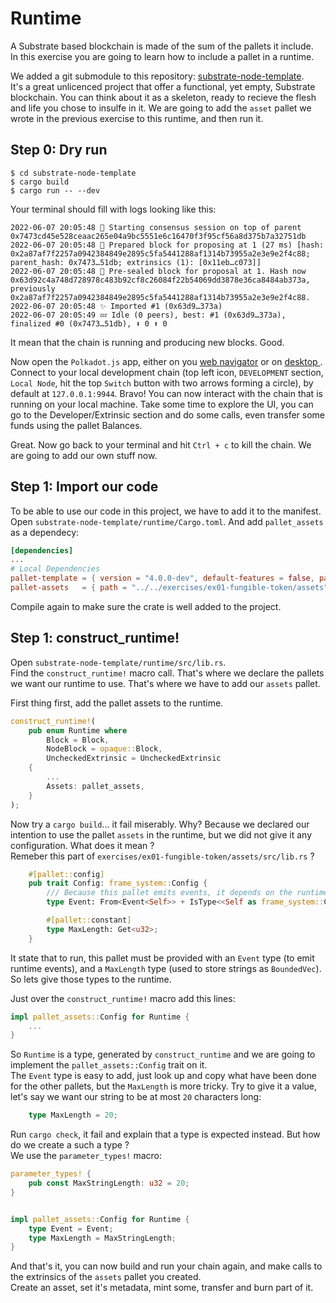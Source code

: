 # Runtime

A Substrate based blockchain is made of the sum of the pallets it include.  
In this exercise you are going to learn how to include a pallet in a runtime.

We added a git submodule to this repository: [substrate-node-template](https://github.com/substrate-developer-hub/substrate-node-template).  
It's a great unlicenced project that offer a functional, yet empty, Substrate blockchain. You can think about it as a skeleton, ready to recieve the flesh and life you chose to insulfe in it. 
We are going to add the `asset` pallet we wrote in the previous exercise to this runtime, and then run it.

## Step 0: Dry run

```shell
$ cd substrate-node-template
$ cargo build
$ cargo run -- --dev
```
Your terminal should fill with logs looking like this:
```shell
2022-06-07 20:05:48 🙌 Starting consensus session on top of parent 0x7473cd45e528ceaac265e04a9bc5551e6c16470f3f95cf56a8d375b7a32751db    
2022-06-07 20:05:48 🎁 Prepared block for proposing at 1 (27 ms) [hash: 0x2a87af7f2257a0942384849e2895c5fa5441288af1314b73955a2e3e9e2f4c88; parent_hash: 0x7473…51db; extrinsics (1): [0x11eb…c073]]    
2022-06-07 20:05:48 🔖 Pre-sealed block for proposal at 1. Hash now 0x63d92c4a748d728978c483b92cf8c26084f22b54069dd3878e36ca8484ab373a, previously 0x2a87af7f2257a0942384849e2895c5fa5441288af1314b73955a2e3e9e2f4c88.    
2022-06-07 20:05:48 ✨ Imported #1 (0x63d9…373a)    
2022-06-07 20:05:49 💤 Idle (0 peers), best: #1 (0x63d9…373a), finalized #0 (0x7473…51db), ⬇ 0 ⬆ 0   
```
It mean that the chain is running and producing new blocks. Good.  

Now open the `Polkadot.js` app, either on you [web navigator](https://polkadot.js.org/apps/#/explorer) or on [desktop ](https://github.com/polkadot-js/apps/releases).  
Connect to your local development chain (top left icon, `DEVELOPMENT` section, `Local Node`, hit the top `Switch` button with two arrows forming a circle), by default at `127.0.0.1:9944`.
Bravo! You can now interact with the chain that is running on your local machine.
Take some time to explore the UI, you can go to the Developer/Extrinsic section and do some calls, even transfer some funds using the pallet Balances.

Great. Now go back to your terminal and hit `Ctrl + c` to kill the chain. We are going to add our own stuff now.

## Step 1: Import our code

To be able to use our code in this project, we have to add it to the manifest.  
Open `substrate-node-template/runtime/Cargo.toml`.
And add `pallet_assets` as a dependecy:
```toml
[dependencies]
...
# Local Dependencies
pallet-template = { version = "4.0.0-dev", default-features = false, path = "../pallets/template" }
pallet-assets   = { path = "../../exercises/ex01-fungible-token/assets", default-features = false }
```

Compile again to make sure the crate is well added to the project.


## Step 1: construct_runtime!

Open `substrate-node-template/runtime/src/lib.rs`.  
Find the `construct_runtime!` macro call. That's where we declare the pallets we want our runtime to use. That's where we have to add our `assets` pallet.

First thing first, add the pallet assets to the runtime.
```rust
construct_runtime!(
	pub enum Runtime where
		Block = Block,
		NodeBlock = opaque::Block,
		UncheckedExtrinsic = UncheckedExtrinsic
	{
        ...
		Assets: pallet_assets,
	}
);
```

Now try a `cargo build`... it fail miserably. Why? Because we declared our intention to use the pallet `assets` in the runtime, but we did not give it any configuration. What does it mean ?  
Remeber this part of `exercises/ex01-fungible-token/assets/src/lib.rs` ?

```rust
	#[pallet::config]
	pub trait Config: frame_system::Config {
		/// Because this pallet emits events, it depends on the runtime's definition of an event.
		type Event: From<Event<Self>> + IsType<<Self as frame_system::Config>::Event>;

		#[pallet::constant]
		type MaxLength: Get<u32>;
	}
```
It state that to run, this pallet must be provided with an `Event` type (to emit runtime events), and a `MaxLength` type (used to store strings as `BoundedVec`).  
So lets give those types to the runtime.

Just over the `construct_runtime!` macro add this lines:

```rust
impl pallet_assets::Config for Runtime {
    ...
}
```

So `Runtime` is a type, generated by `construct_runtime` and we are going to implement the `pallet_assets::Config` trait on it.  
The `Event` type is easy to add, just look up and copy what have been done for the other pallets, but the `MaxLength` is more tricky.
Try to give it a value, let's say we want our string to be at most `20` characters long:
```rust
	type MaxLength = 20;
```
Run `cargo check`, it fail and explain that a type is expected instead. But how do we create a such a type ?  
We use the `parameter_types!` macro:

```rust
parameter_types! {
	pub const MaxStringLength: u32 = 20;
}


impl pallet_assets::Config for Runtime {
	type Event = Event;
	type MaxLength = MaxStringLength;
}
```

And that's it, you can now build and run your chain again, and make calls to the extrinsics of the `assets` pallet you created.  
Create an asset, set it's metadata, mint some, transfer and burn part of it.
